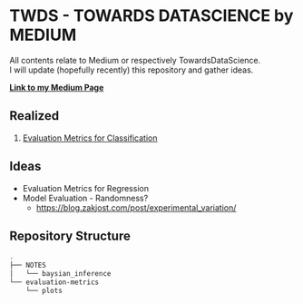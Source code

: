 # TWDS - TOWARDS DATASCIENCE by MEDIUM

All contents relate to Medium or respectively TowardsDataScience.  
I will update (hopefully recently) this repository and gather ideas.

**[Link to my Medium Page](https://maximilianstaebler.medium.com)**

## Realized

1. [Evaluation Metrics for Classification](https://maximilianstaebler.medium.com/data-science-evaluation-metrics-unravel-algorithms-267c55f09fa2)

## Ideas

* Evaluation Metrics for Regression
* Model Evaluation - Randomness?
    * https://blog.zakjost.com/post/experimental_variation/

## Repository Structure

```bash
.
├── NOTES
│   └── baysian_inference
└── evaluation-metrics
    └── plots
```
